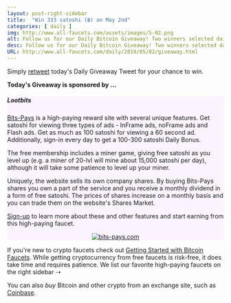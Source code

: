 ```yaml
---
layout: post-right-sidebar
title:  "Win 333 satoshi (฿) on May 2nd"
categories: [ daily ]
img: http://www.all-faucets.com/assets/images/5-02.png
alt: Follow us for our Daily Bitcoin Giveaway! Two winners selected daily!
desc: Follow us for our Daily Bitcoin Giveaway! Two winners selected daily!
URL: http://www.all-faucets.com/daily/2019/05/02/giveaway.html
---
```


Simply <a href="https://twitter.com/intent/user?screen_name=CryptoPayoff" target="_blank">retweet</a> today's Daily Giveaway Tweet for your chance to win.

<b>Today's Giveaway is sponsored by ...</b>

<div class="sidebar-section" style="background-color:#fbf4ff">
     <h5><span>Lootbits</span></h5>
     <a href="http://bit.ly/www-bits-pays" target="_blank">Bits-Pays</a> is a high-paying reward site with several unique features.
		 Get satoshi for viewing three types of ads - InFrame ads, noFrame ads and Flash ads. Get as much as 100 satoshi for viewing a 60 second ad.
		 Additionally, sign-in every day to get a 100-300 satoshi Daily Bonus.
		 <p> </p>
		 The free membership includes a miner game, giving free satoshi as you level up (e.g. a miner of 20-lvl will mine about 15,000 satoshi per day),
		 although it will take some patience to level up your miner.
		 <p> </p>
 		 Uniquely, the website sells its own company shares. By buying Bits-Pays shares you own a part of the service and you receive a monthly dividend in a form of free satoshi.
	   The prices of shares increase on a monthly basis and you can trade them on the website's Shares Market.
 		 <p> </p>
		 <a href="http://bit.ly/www-bits-pays" target="_blank">Sign-up</a> to learn more about these and other features and start earning from this high-paying faucet.
		 <p> </p>
		 <center><a href="http://bit.ly/www-bits-pays" target="_blank"><img src="http://www.all-faucets.com/assets/images/bits-pays.com-ad.png" alt="bits-pays.com"/></a></center>
</div>

If you're new to crypto faucets check out <a href="http://www.all-faucets.com/start.html">Getting Started with Bitcoin Faucets</a>. While getting cryptocurrency from free faucets is risk-free, it does take time and requires patience. We list our favorite high-paying faucets on the right sidebar ⇢

You can also <i>buy</i> Bitcoin and other crypto from an exchange site, such as <a href="http://bit.ly/www-coinbase" target="_blank">Coinbase</a>.
